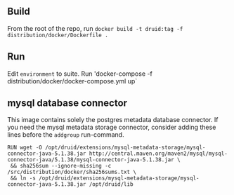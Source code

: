 <!--
  ~ Licensed to the Apache Software Foundation (ASF) under one
  ~ or more contributor license agreements.  See the NOTICE file
  ~ distributed with this work for additional information
  ~ regarding copyright ownership.  The ASF licenses this file
  ~ to you under the Apache License, Version 2.0 (the
  ~ "License"); you may not use this file except in compliance
  ~ with the License.  You may obtain a copy of the License at
  ~
  ~   http://www.apache.org/licenses/LICENSE-2.0
  ~
  ~ Unless required by applicable law or agreed to in writing,
  ~ software distributed under the License is distributed on an
  ~ "AS IS" BASIS, WITHOUT WARRANTIES OR CONDITIONS OF ANY
  ~ KIND, either express or implied.  See the License for the
  ~ specific language governing permissions and limitations
  ~ under the License.
  -->

## Build

From the root of the repo, run `docker build -t druid:tag -f distribution/docker/Dockerfile .`

## Run

Edit `environment` to suite. Run 'docker-compose -f distribution/docker/docker-compose.yml up`

## mysql database connector

This image contains solely the postgres metadata database connector. If you need
the mysql metadata storage connector, consider adding these lines before the `addgroup`
run-command.

```
RUN wget -O /opt/druid/extensions/mysql-metadata-storage/mysql-connector-java-5.1.38.jar http://central.maven.org/maven2/mysql/mysql-connector-java/5.1.38/mysql-connector-java-5.1.38.jar \
 && sha256sum --ignore-missing -c /src/distribution/docker/sha256sums.txt \
 && ln -s /opt/druid/extensions/mysql-metadata-storage/mysql-connector-java-5.1.38.jar /opt/druid/lib
```
